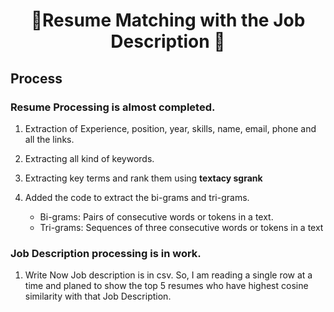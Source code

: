 <div align="center">

# 📄Resume Matching with the Job Description 💼
</div>

## Process
### Resume Processing is almost completed.
1. Extraction of Experience, position, year, skills, name, email, phone and all the links.
1. Extracting all kind of keywords.
1. Extracting key terms and rank them using **textacy sgrank**

1. Added the code to extract the bi-grams and tri-grams.
    - Bi-grams: Pairs of consecutive words or tokens in a text. 
    - Tri-grams: Sequences of three consecutive words or tokens in a text

### Job Description processing is in work.
1. Write Now Job description is in csv. So, I am reading a single row at a time and planed to show the top 5 resumes who have highest cosine similarity with that Job Description.